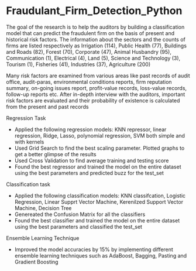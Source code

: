 # Fraudulant_Firm_Detection_Python

The goal of the research is to help the auditors by building a classification model that can predict the fraudulent firm on the basis of present and historical risk factors. The information about the sectors and the counts of firms are listed respectively as Irrigation (114), Public Health (77), Buildings and Roads (82), Forest (70), Corporate (47), Animal Husbandry (95), Communication (1), Electrical (4), Land (5), Science and Technology (3), Tourism (1), Fisheries (41), Industries (37), Agriculture (200)

Many risk factors are examined from various areas like past records of audit office, audit-paras, environmental conditions reports, firm reputation summary, on-going issues report, profit-value records, loss-value records, follow-up reports etc. After in-depth interview with the auditors, important risk factors are evaluated and their probability of existence is calculated from the present and past records

Regression Task
- Applied the following regression models: KNN repressor, linear regression, Ridge, Lasso, polynomial regression, SVM both simple and with kernels
- Used Grid Search to find the best scaling parameter. Plotted graphs to get a better glimpse of the results
- Used Cross Validation to find average training and testing score
- Found the best regressor and trained the model on the entire dataset using the best parameters and predicted buzz for the test_set

Classification task
- Applied the following classification models: KNN classifcation, Logistic Regression, Linear Supprt Vector Machine, Kerenilzed Support Vector Machine, Decision Tree
- Genereated the Confusion Matrix for all the classifiers
- Found the best classifier and trained the model on the entire dataset using the best parameters and classified the test_set

Ensemble Learning Technique
- Improved the model accuracies by 15% by implementing different ensemble learning techniques such as AdaBoost, Bagging, Pasting and Gradient Boosting

 
